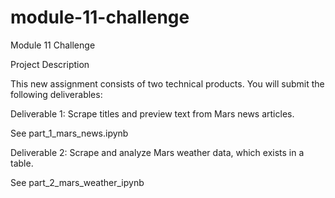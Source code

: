 # module-11-challenge
Module 11 Challenge

Project Description

This new assignment consists of two technical products. You will submit the following deliverables:

Deliverable 1: Scrape titles and preview text from Mars news articles.

See part_1_mars_news.ipynb

Deliverable 2: Scrape and analyze Mars weather data, which exists in a table.

See part_2_mars_weather_ipynb